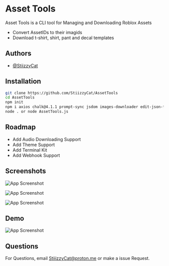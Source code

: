 
# Asset Tools
Asset Tools is a CLI tool for Managing and Downloading Roblox Assets

- Convert AssetIDs to their imagids
- Download t-shirt, shirt, pant and decal templates


## Authors

- [@StiizzyCat](https://github.com/StiizzyCat)


## Installation

```bash
git clone https://github.com/StiizzyCat/AssetTools
cd AssetTools
npm init
npm i axios chalk@4.1.1 prompt-sync jsdom images-downloader edit-json-file
node . or node AssetTools.js
```
    
## Roadmap

- Add Audio Downloading Support
- Add Theme Support
- Add Terminal Kit
- Add Webhook Support


## Screenshots
![App Screenshot](https://i.ibb.co/XZZZSL8/Picture.png)

![App Screenshot](https://i.ibb.co/1GX0sqC/ree-Reee.png)

![App Screenshot](https://i.ibb.co/jwcYgqR/saved.png)


## Demo

![App Screenshot](https://i.ibb.co/7r24vhv/ezgif-4-1282c1da8e.gif)



## Questions

For Questions, email StiiizzyCat@proton.me or make a issue Request.

